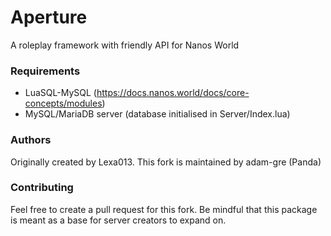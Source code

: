 # Aperture
A roleplay framework with friendly API for Nanos World

### Requirements
 - LuaSQL-MySQL (https://docs.nanos.world/docs/core-concepts/modules)
 - MySQL/MariaDB server (database initialised in Server/Index.lua) 

### Authors
Originally created by Lexa013. This fork is maintained by adam-gre (Panda)

### Contributing
Feel free to create a pull request for this fork. Be mindful that this package is meant as a base for server creators to expand on.
